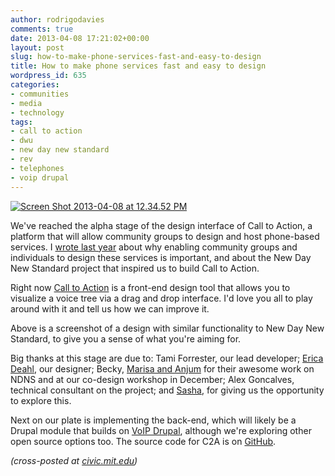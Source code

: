 ```yaml
---
author: rodrigodavies
comments: true
date: 2013-04-08 17:21:02+00:00
layout: post
slug: how-to-make-phone-services-fast-and-easy-to-design
title: How to make phone services fast and easy to design
wordpress_id: 635
categories:
- communities
- media
- technology
tags:
- call to action
- dwu
- new day new standard
- rev
- telephones
- voip drupal
---
```


[![Screen Shot 2013-04-08 at 12.34.52 PM](http://rodrigodavies.com/blog/wp-content/uploads/2013/04/Screen-Shot-2013-04-08-at-12.34.52-PM-580x362.png)](http://rodrigodavies.com/blog/wp-content/uploads/2013/04/Screen-Shot-2013-04-08-at-12.34.52-PM.png)

We've reached the alpha stage of the design interface of Call to Action, a platform that will allow community groups to design and host phone-based services. I [wrote last year](http://rodrigodavies.com/blog/2012/12/19/call-to-action-creating-a-platform-for-voice-services/) about why enabling community groups and individuals to design these services is important, and about the New Day New Standard project that inspired us to build Call to Action.

Right now [Call to Action](http://calltoaction.mit.edu/c2a) is a front-end design tool that allows you to visualize a voice tree via a drag and drop interface. I'd love you all to play around with it and tell us how we can improve it.

Above is a screenshot of a design with similar functionality to New Day New Standard, to give you a sense of what you're aiming for.

Big thanks at this stage are due to: Tami Forrester, our lead developer; [Erica Deahl](http://www.linkedin.com/profile/view?id=32058989), our designer; Becky, [Marisa and Anjum](http://www.rev-it.org/projects/newday.htm) for their awesome work on NDNS and at our co-design workshop in December; Alex Goncalves, technical consultant on the project; and [Sasha](http://schock.cc/), for giving us the opportunity to explore this.

Next on our plate is implementing the back-end, which will likely be a Drupal module that builds on [VoIP Drupal](http://drupal.org/project/voipdrupal), although we're exploring other open source options too. The source code for C2A is on [GitHub](https://github.com/rodrigodavies/call2action).

_(cross-posted at [civic.mit.edu](http://civic.mit.edu/blog/rodrigodavies/how-to-make-phone-services-fast-and-easy-to-design))_
